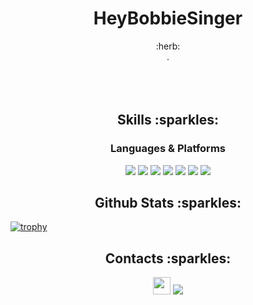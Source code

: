 <h1 align=center>HeyBobbieSinger</h1>

<p align=center>
  :herb:<br />
  .<br />
  <br />
 <br />
  <br />
 </p>

<h2 align=center>Skills :sparkles:</h2>
<h3 align=center>Languages & Platforms</h3>

<p align=center>
  <img src="https://img.shields.io/badge/Spring Boot-6DB33F?style=for-the-badge&logo=Spring Boot&logoColor=white">
  <img src="https://img.shields.io/badge/Amazon AWS-232F3E?style=for-the-badge&logo=HTML5&logoColor=white">
  <img src="https://img.shields.io/badge/CSS3-1572B6?style=for-the-badge&logo=CSS3&logoColor=white">
  <img src="https://img.shields.io/badge/Bootstrap-7952B3?style=for-the-badge&logo=Bootstrap&logoColor=white">
  <img src="https://img.shields.io/badge/Python-3776AB?style=for-the-badge&logo=Python&logoColor=white">
  <img src="https://img.shields.io/badge/Intellij IDEA-000000?style=for-the-badge&logo=Intellij IDEA&logoColor=white">
  <img src="https://img.shields.io/badge/PyCharm-000000?style=for-the-badge&logo=PyCharm&logoColor=white">
</p>

<h2 align=center>Github Stats :sparkles:</h2>

[![trophy](https://github-profile-trophy.vercel.app/?username=projectmiluju&margin-w=15&margin-h=15)](https://github.com/ryo-ma/github-profile-trophy)

<h2 align=center>Contacts :sparkles:</h2>
<div align=center>
  <a href="https://www.instagram.com/project.miluju" target="_blank"><img src="https://img.shields.io/badge/project.miluju-4285F4?style=flat-square&logo=Instagram&logoColor=white" height="28px"/></a>
  <a href="mailto:project.miluju@gmail.com"><img src="https://img.shields.io/badge/project.miluju@gmail.com-4285F4?style=for-the-badge&logo=Gmail&logoColor=white"></a>
</div>
